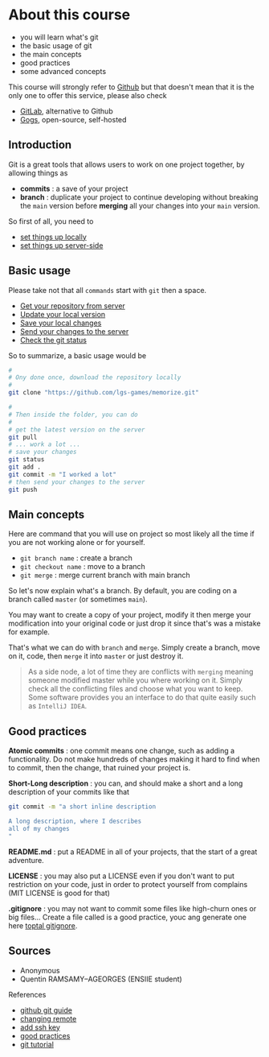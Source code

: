 # About this course

* you will learn what's git
* the basic usage of git
* the main concepts
* good practices
* some advanced concepts

This course will strongly refer
to [Github](https://github.com/)
but that doesn't mean that it is the only one
to offer this service, please also check

* [GitLab](https://about.gitlab.com/), alternative to Github
* [Gogs](https://gogs.io/), open-source, self-hosted

## Introduction

Git is a great tools that allows users to work on
one project together, by allowing things as

* **commits** : a save of your project
* **branch** : duplicate your project to continue
developing without breaking the ``main`` version
before **merging** all your changes into your
  ``main`` version.
  
So first of all, you need to

* [set things up locally](local-install.md)
* [set things up server-side](server-install.md)

## Basic usage

Please take not that all ``commands`` start with
``git`` then a space.

* [Get your repository from server](commands/clone.md)
* [Update your local version](commands/pull.md)
* [Save your local changes](commands/commit.md)
* [Send your changes to the server](commands/push.md)
* [Check the git status](commands/status.md)

So to summarize, a basic usage would be

```bash
# 
# Ony done once, download the repository locally 
#
git clone "https://github.com/lgs-games/memorize.git"

#
# Then inside the folder, you can do
#
# get the latest version on the server
git pull
# ... work a lot ...
# save your changes
git status
git add .
git commit -m "I worked a lot"
# then send your changes to the server
git push
```

## Main concepts

Here are command that you will use on project
so most likely all the time if you are not working
alone or for yourself.

* ``git branch name`` : create a branch
* ``git checkout name`` : move to a branch
* ``git merge`` : merge current branch with main branch

So let's now explain what's a branch. By default, you are
coding on a branch called ``master`` (or sometimes `main`).

You may want to create a copy of your project, modify it
then merge your modification into your original code
or just drop it since that's was a mistake for example.

That's what we can do with ``branch`` and `merge`.
Simply create a branch, move on it, code, then ``merge``
it into ``master`` or just destroy it.

> As a side node, a lot of time they are conflicts
> with ``merging`` meaning someone modified master
> while you where working on it. Simply check
> all the conflicting files and choose what you
> want to keep. Some software provides you
> an interface to do that quite easily such
> as ``IntelliJ IDEA``.

## Good practices

**Atomic commits** : one commit means one change, such
as adding a functionality. Do not make hundreds of changes
making it hard to find when to commit, then the change,
that ruined your  project is.

**Short-Long description** : you can, and should make
a short and a long description of your commits
like that

```bash
git commit -m "a short inline description

A long description, where I describes
all of my changes
"
```

**README.md** : put a README in all of your projects, that
the start of a great adventure.

**LICENSE** : you may also put a LICENSE even if you don't
want to put restriction on your code, just in order
to protect yourself from complains (MIT LICENSE
is good for that)

**.gitignore** : you may not want to commit some files
like high-churn ones or big files... Create a file
called is a good practice, youc ang generate one
here [toptal gitignore](https://www.toptal.com/developers/gitignore).

## Sources

* Anonymous
* Quentin RAMSAMY–AGEORGES (ENSIIE student)

References

* [github git guide](https://github.com/git-guides/)
* [changing remote](https://docs.github.com/en/github/using-git/changing-a-remotes-url)
* [add ssh key](https://docs.github.com/en/free-pro-team@latest/github/authenticating-to-github/generating-a-new-ssh-key-and-adding-it-to-the-ssh-agent)
* [good practices](http://adopteungit.fr/methodologie/2017/04/26/commits-atomiques-la-bonne-approche.html)
* [git tutorial](https://dubrayn.github.io/IPS-DEV/git.html#1)